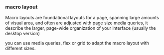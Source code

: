 ### macro layout
Macro layouts are foundational layouts for a page, spanning large amounts of visual area, and often are adjusted with page size media queries, it describe the larger, page-wide organization of your interface (usually the desktop version)

you can use media queries, flex or grid to adapt the macro layout with different sizes.